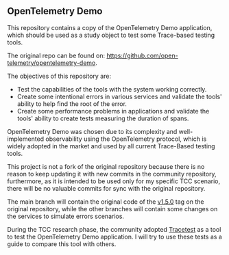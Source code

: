 ## OpenTelemetry Demo

This repository contains a copy of the OpenTelemetry Demo application, which should be used as a study object to test some Trace-based testing tools.

The original repo can be found on: https://github.com/open-telemetry/opentelemetry-demo.

The objectives of this repository are:

- Test the capabilities of the tools with the system working correctly.
- Create some intentional errors in various services and validate the tools' ability to help find the root of the error.
- Create some performance problems in applications and validate the tools' ability to create tests measuring the duration of spans.

OpenTelemetry Demo was chosen due to its complexity and well-implemented observability using the OpenTelemetry protocol, which is widely adopted in the market and used by all current Trace-Based testing tools.

This project is not a fork of the original repository because there is no reason to keep updating it with new commits in the community repository, furthermore, as it is intended to be used only for my specific TCC scenario, there will be no valuable commits for sync with the original repository.

The main branch will contain the original code of the [v1.5.0](https://github.com/open-telemetry/opentelemetry-demo/tree/1.5.0) tag on the original repository, while the other branches will contain some changes on the services to simulate errors scenarios.

During the TCC research phase, the community adopted [Tracetest](https://tracetest.io) as a tool to test the OpenTelemetry Demo application. I will try to use these tests as a guide to compare this tool with others.
